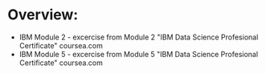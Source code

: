 # Overview:

- IBM Module 2 - excercise from Module 2 "IBM Data Science Profesional Certificate" coursea.com
- IBM Module 5 - excercise from Module 5 "IBM Data Science Profesional Certificate" coursea.com
